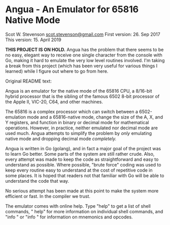 # Angua - An Emulator for 65816 Native Mode 
Scot W. Stevenson <scot.stevenson@gmail.com>
First version: 26. Sep 2017
This version: 15. April 2019

**THIS PROJECT IS ON HOLD.** Angua has the problem that there seems to be no
easy, elegant way to receive one single character from the console with Go,
making it hard to emulate the very low level routines involved. I'm taking a
break from this project (which has been very useful for various things I
learned) while I figure out where to go from here.

Original README text:

Angua is an emulator for the native mode of the 65816 CPU, a 8/16-bit hybrid
processor that is the sibling of the famous 6502 8-bit processor of the Apple
II, VIC-20, C64, and other machines. 

The 65816 is a complex processor which can switch between a 6502-emulation mode
and a 65816-native mode, change the size of the A, X, and Y registers, and
function in binary or decimal mode for mathematical operations. However, in
practice, neither emulated nor decimal mode are used much. Angua attempts to
simplify the problem by _only_ emulating native mode and dropping decimal mode
_completely._

Angua is written in Go (golang), and in fact a major goal of the project was to
learn Go better. Some parts of the system are still rather crude. Also, every
attempt was made to keep the code as straightforward and easy to understand as
possible. Where possible, "brute force" coding was used to keep every routine
easy to understand at the cost of repetitive code in some places. It is hoped
that readers not that familiar with Go will be able to understand the code that
way. 

No serious attempt has been made at this point to make the system more efficient
or fast. In the compiler we trust. 

The emulator comes with online help. Type "help" to get a list of shell
commands, "<COMMAND> help" for more information on individual shell commands,
and "info <MNEMONIC>" or "info <OPCODE>" for information on mnemonics and
opcodes.

